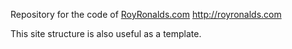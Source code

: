 Repository for the code of [RoyRonalds.com](http://royronalds.com) http://royronalds.com

This site structure is also useful as a template.